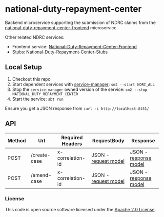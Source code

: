 # national-duty-repayment-center

Backend microservice supporting the submission of NDRC claims from the [national-duty-repayment-center-frontend](https://github.com/hmrc/national-duty-repayment-center-frontend) microservice

Other related NDRC services:
- Frontend service: [National-Duty-Repayment-Center-Frontend](https://github.com/hmrc/national-duty-repayment-center-frontend)
- Stubs: [National-Duty-Repayment-Center-Stubs](https://github.com/hmrc/national-duty-repayment-center-stubs)

## Local Setup

1. Checkout this repo
1. Start dependent services with [service-manager](https://github.com/hmrc/service-manager): `sm2 --start NDRC_ALL`
1. Stop the `service-manager` owned version of the service: `sm2 --stop NATIONAL_DUTY_REPAYMENT_CENTER`
1. Start the service: `sbt run`

Ensure you get a JSON response from `curl -i http://localhost:8451/`

## API

| Method | Url | Required Headers | RequestBody | Response | 
| --- | --- | --- | --- | --- |
| POST | /create-case | x-correlation-id | JSON - [request model](./app/uk/gov/hmrc/nationaldutyrepaymentcenter/models/requests/CreateClaimRequest.scala) | JSON - [response model](./app/uk/gov/hmrc/nationaldutyrepaymentcenter/models/responses/EISCreateCaseResponse.scala) |
| POST | /amend-case | x-correlation-id | JSON - [request model](./app/uk/gov/hmrc/nationaldutyrepaymentcenter/models/requests/AmendClaimRequest.scala) | JSON - [response model](./app/uk/gov/hmrc/nationaldutyrepaymentcenter/models/responses/EISAmendCaseResponse.scala) |

### License

This code is open source software licensed under the [Apache 2.0 License]("http://www.apache.org/licenses/LICENSE-2.0.html").
